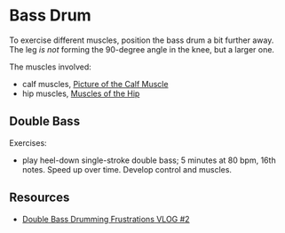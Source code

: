 # Bass Drum

To exercise different muscles, position the bass drum a bit further away. The leg *is not* forming the 90-degree angle in the knee, but a larger one.

The muscles involved:

- calf muscles, [Picture of the Calf Muscle](https://www.webmd.com/fitness-exercise/picture-of-the-calf-muscle#1)
- hip muscles, [Muscles of the Hip](https://en.wikipedia.org/wiki/Muscles_of_the_hip)

## Double Bass

Exercises:

- play heel-down single-stroke double bass; 5 minutes at 80 bpm, 16th notes. Speed up over time. Develop control and muscles.

## Resources

- [Double Bass Drumming Frustrations VLOG #2](https://www.youtube.com/watch?v=uAmJRbcRU6U)

